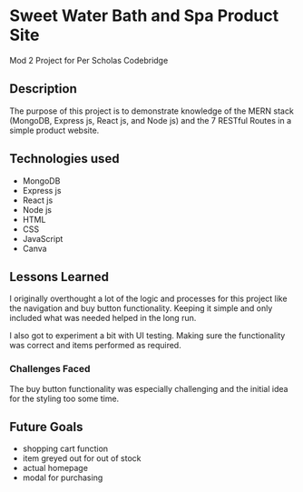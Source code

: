 # Sweet Water Bath and Spa Product Site

 Mod 2 Project for Per Scholas Codebridge

## Description
The purpose of this project is to demonstrate knowledge of the MERN stack (MongoDB, Express js, React js, and Node js) and the 7 RESTful Routes in a simple product website.

## Technologies used
* MongoDB
* Express js
* React js
* Node js
* HTML
* CSS
* JavaScript
* Canva

## Lessons Learned

I originally overthought a lot of the logic and processes for this project like the navigation and buy button functionality. 
Keeping it simple and only included what was needed helped in the long run.

I also got to experiment a bit with UI testing. Making sure the functionality was correct and items performed as required.

### Challenges Faced
The buy button functionality was especially challenging and the initial idea for the styling too some time.


## Future Goals
* shopping cart function
* item greyed out for out of stock
* actual homepage
* modal for purchasing